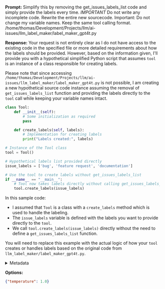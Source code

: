**Prompt:**
Simplify this by removing the get_issues_labels_list code and simply provide the labels every time. *IMPORTANT* Do not write any incomplete code. Rewrite the entire new sourcecode. Important: Do not change my variable names. Keep the same tool calling format.
/home/thomas/Development/Projects/llm/ai-issues/llm_label_maker/label_maker_gpt4t.py

**Response:**
Your request is not entirely clear as I do not have access to the existing code in the specified file or more detailed requirements about how the labels should be provided. However, based on the information given, I'll provide you with a hypothetical simplified Python script that assumes `tool` is an instance of a class responsible for creating labels.

Please note that since accessing `/home/thomas/Development/Projects/llm/ai-issues/llm_label_maker/label_maker_gpt4t.py` is not possible, I am creating a new hypothetical source code instance assuming the removal of `get_issues_labels_list` function and providing the labels directly to the `tool` call while keeping your variable names intact.

```python
class Tool:
    def __init__(self):
        # Some initialization as required
        pass

    def create_labels(self, labels):
        # Implementation for creating labels
        print("Labels created:", labels)

# Instance of the Tool class
tool = Tool()

# Hypothetical labels list provided directly
issue_labels = ['bug', 'feature request', 'documentation']

# Use the tool to create labels without get_issues_labels_list
if __name__ == "__main__":
    # Tool now takes labels directly without calling get_issues_labels_list
    tool.create_labels(issue_labels)
```

In this sample code:

- I assumed that `Tool` is a class with a `create_labels` method which is used to handle the labeling.
- The `issue_labels` variable is defined with the labels you want to provide directly to the `tool`.
- We call `tool.create_labels(issue_labels)` directly without the need to define a `get_issues_labels_list` function.

You will need to replace this example with the actual logic of how your `tool` creates or handles labels based on the original code from `llm_label_maker/label_maker_gpt4t.py`.

<details><summary>Metadata</summary>

- Duration: 19201 ms
- Datetime: 2024-01-07T16:13:21.224041
- Model: gpt-4-1106-preview

</details>

**Options:**
```json
{"temperature": 1.0}
```

